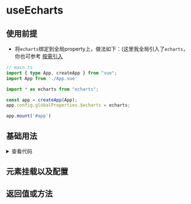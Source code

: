 <script setup>
import demo from './demo.vue'
</script>

# useEcharts

<ClientOnly>
  <description description="渲染Echarts" /> 
</ClientOnly>

## 使用前提

- 将`echarts`绑定到全局property上，做法如下：(这里我全局引入了`echarts`，你也可参考 [按需引入](https://echarts.apache.org/handbook/zh/basics/import#%E5%9C%A8-typescript-%E4%B8%AD%E6%8C%89%E9%9C%80%E5%BC%95%E5%85%A5)
```ts
// main.ts
import { type App, createApp } from "vue";
import App from './App.vue'

import * as echarts from "echarts";

const app = createApp(App);
app.config.globalProperties.$echarts = echarts;

app.mount('#app')
```

## 基础用法

<ClientOnly>
  <demo />
</ClientOnly>
<details>

<summary>查看代码</summary>

<<< @/hooks/useEcharts/demo.vue

</details>

## 元素挂载以及配置

## 返回值或方法
